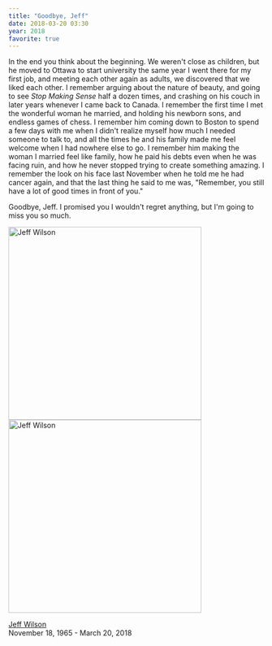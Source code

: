 ```yaml
---
title: "Goodbye, Jeff"
date: 2018-03-20 03:30
year: 2018
favorite: true
---
```


In the end you think about the beginning.
We weren't close as children,
but he moved to Ottawa to start university the same year I went there for my first job,
and meeting each other again as adults,
we discovered that we liked each other.
I remember arguing about the nature of beauty,
and going to see *Stop Making Sense* half a dozen times,
and crashing on his couch in later years whenever I came back to Canada.
I remember the first time I met the wonderful woman he married,
and holding his newborn sons,
and endless games of chess.
I remember him coming down to Boston to spend a few days with me
when I didn't realize myself how much I needed someone to talk to,
and all the times he and his family made me feel welcome when I had nowhere else to go.
I remember him making the woman I married feel like family,
how he paid his debts even when he was facing ruin,
and how he never stopped trying to create something amazing.
I remember the look on his face last November when he told me he had cancer again,
and that the last thing he said to me was,
"Remember, you still have a lot of good times in front of you."

Goodbye, Jeff.
I promised you I wouldn't regret anything,
but I'm going to miss you so much.

<img src="{{ '/files/2018/03/jeff.png' | relative_url }}" alt="Jeff Wilson" height="380" />
<img src="{{ '/files/2018/03/jeff-obituary.jpg' | relative_url }}" alt="Jeff Wilson" height="380" />

[Jeff Wilson](http://www.inmemoriamts.ca/notices/Jeffrey-Wilson)<br/>
November 18, 1965 - March 20, 2018
